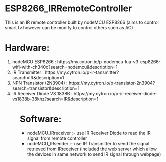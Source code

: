 <h1>ESP8266_IRRemoteController</h1>

This is an IR remote controller built by nodeMCU ESP8266 (aims to control smart tv however can be modify to control others such as AC)

<h1>Hardware:</h1>
<ol>
  <li>nodeMCU ESP8266 : https://my.cytron.io/p-nodemcu-lua-v3-esp8266-wifi-with-ch340c?search=nodemcu&description=1</li>
  <li>IR Transmitter : https://my.cytron.io/p-ir-tansmitter?search=IR&description=1</li>
  <li>NPN Transistor (2N3904) : https://my.cytron.io/p-transistor-2n3904?search=transistor&description=1</li>
  <li>IR Receiver Diode VS 1838B : https://my.cytron.io/p-ir-receiver-diode-vs1838b-38khz?search=IR&description=1</li>
<ol>

<h1>Software:</h1>
<ul>
<li>nodeMCU_IRreceiver :- use IR Receiver Diode to read the IR signal from remote controller</li>
<li>nodeMCU_IRsender :- use IR Transmitter to send the signal retrieved from IRreceiver (included the web server which allow the devices in same network to send IR signal through webpage)</li>
</ul>
